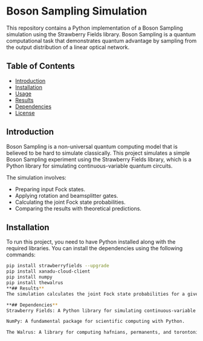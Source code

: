 # Boson Sampling Simulation

This repository contains a Python implementation of a Boson Sampling simulation using the Strawberry Fields library. Boson Sampling is a quantum computational task that demonstrates quantum advantage by sampling from the output distribution of a linear optical network.

## Table of Contents
- [Introduction](#introduction)
- [Installation](#installation)
- [Usage](#usage)
- [Results](#results)
- [Dependencies](#dependencies)
- [License](#license)

## Introduction

Boson Sampling is a non-universal quantum computing model that is believed to be hard to simulate classically. This project simulates a simple Boson Sampling experiment using the Strawberry Fields library, which is a Python library for simulating continuous-variable quantum circuits.

The simulation involves:
- Preparing input Fock states.
- Applying rotation and beamsplitter gates.
- Calculating the joint Fock state probabilities.
- Comparing the results with theoretical predictions.

## Installation

To run this project, you need to have Python installed along with the required libraries. You can install the dependencies using the following commands:

```bash
pip install strawberryfields --upgrade
pip install xanadu-cloud-client
pip install numpy
pip install thewalrus
**## Results**
The simulation calculates the joint Fock state probabilities for a given input state and compares them with the theoretical values obtained using the permanent of the unitary matrix. The results are printed to the console, showing the probabilities and the percentage difference between the simulated and theoretical values.

**## Dependencies**
Strawberry Fields: A Python library for simulating continuous-variable quantum circuits.

NumPy: A fundamental package for scientific computing with Python.

The Walrus: A library for computing hafnians, permanents, and torontonians.
